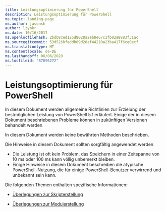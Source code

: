 ```yaml
---
title: Leistungsoptimierung für PowerShell
description: Leistungsoptimierung für PowerShell
ms.topic: landing-page
ms.author: jasonsh
author: lzybkr
ms.date: 10/16/2017
ms.openlocfilehash: 2bdb8ced125d8028a2eb8e67c1fb02a8883f31ac
ms.sourcegitcommit: 53d526bfeddb89d28af44210a23ba417f6ce0ecf
ms.translationtype: HT
ms.contentlocale: de-DE
ms.lasthandoff: 08/06/2020
ms.locfileid: "87896272"
---
```

# <a name="performance-tuning-for-powershell"></a>Leistungsoptimierung für PowerShell

In diesem Dokument werden allgemeine Richtlinien zur Erzielung der bestmöglichen Leistung von PowerShell 5.1 erläutert. Einige der in diesem Dokument beschriebenen Probleme können in zukünftigen Versionen behandelt werden.

In diesem Dokument werden keine bewährten Methoden beschrieben.

Die Hinweise in diesem Dokument sollten sorgfältig angewendet werden.
* Die Leistung ist oft kein Problem, das Speichern in einer Zeitspanne von 10 ms oder 100 ms kann völlig unbemerkt bleiben.
* Einige Hinweise in diesem Dokument beschreiben die atypische PowerShell-Nutzung, die für einige PowerShell-Benutzer verwirrend und unbekannt sein kann.

Die folgenden Themen enthalten spezifische Informationen:

-   [Überlegungen zur Skripterstellung](script-authoring-considerations.md)

-   [Überlegungen zur Modulerstellung](module-authoring-considerations.md)